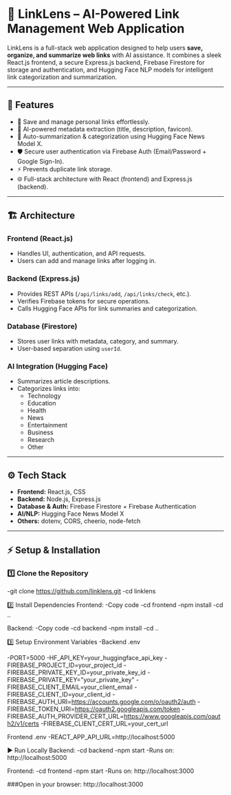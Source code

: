 # 📌 LinkLens – AI-Powered Link Management Web Application

LinkLens is a full-stack web application designed to help users **save, organize, and summarize web links** with AI assistance. It combines a sleek React.js frontend, a secure Express.js backend, Firebase Firestore for storage and authentication, and Hugging Face NLP models for intelligent link categorization and summarization.

---

## 🚀 Features

- 🔗 Save and manage personal links effortlessly.
- 🤖 AI-powered metadata extraction (title, description, favicon).
- 📰 Auto-summarization & categorization using Hugging Face News Model X.
- 🛡️ Secure user authentication via Firebase Auth (Email/Password + Google Sign-In).
- ⚡ Prevents duplicate link storage.
- 🌐 Full-stack architecture with React (frontend) and Express.js (backend).

---

## 🏗️ Architecture

### Frontend (React.js)
- Handles UI, authentication, and API requests.
- Users can add and manage links after logging in.

### Backend (Express.js)
- Provides REST APIs (`/api/links/add`, `/api/links/check`, etc.).
- Verifies Firebase tokens for secure operations.
- Calls Hugging Face APIs for link summaries and categorization.

### Database (Firestore)
- Stores user links with metadata, category, and summary.
- User-based separation using `userId`.

### AI Integration (Hugging Face)
- Summarizes article descriptions.
- Categorizes links into:
  - Technology
  - Education
  - Health
  - News
  - Entertainment
  - Business
  - Research
  - Other

---

## ⚙️ Tech Stack

- **Frontend:** React.js, CSS
- **Backend:** Node.js, Express.js
- **Database & Auth:** Firebase Firestore + Firebase Authentication
- **AI/NLP:** Hugging Face News Model X
- **Others:** dotenv, CORS, cheerio, node-fetch

---

## ⚡ Setup & Installation

### 1️⃣ Clone the Repository

-git clone https://github.com/linklens.git
-cd linklens

2️⃣ Install Dependencies
Frontend:
-Copy code
-cd frontend
-npm install
-cd ..

Backend:
-Copy code
-cd backend
-npm install
-cd ..

3️⃣ Setup Environment Variables
-Backend .env

-PORT=5000
-HF_API_KEY=your_huggingface_api_key
-FIREBASE_PROJECT_ID=your_project_id
-FIREBASE_PRIVATE_KEY_ID=your_private_key_id
-FIREBASE_PRIVATE_KEY="your_private_key"
-FIREBASE_CLIENT_EMAIL=your_client_email
-FIREBASE_CLIENT_ID=your_client_id
-FIREBASE_AUTH_URI=https://accounts.google.com/o/oauth2/auth
-FIREBASE_TOKEN_URI=https://oauth2.googleapis.com/token
-FIREBASE_AUTH_PROVIDER_CERT_URL=https://www.googleapis.com/oauth2/v1/certs
-FIREBASE_CLIENT_CERT_URL=your_cert_url

Frontend .env
-REACT_APP_API_URL=http://localhost:5000

▶️ Run Locally
Backend:
-cd backend
-npm start
-Runs on: http://localhost:5000

Frontend:
-cd frontend
-npm start
-Runs on: http://localhost:3000

###Open in your browser: http://localhost:3000
